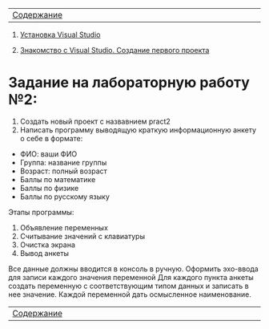 <table style="width: 100%;">
    <tr>
        <td style="width: 20%;">
            <a href="../../README.md">Содержание</a>
        </td>
    <tr>
</table>



1. [Установка Visual Studio](./HowToInstallVS2022.md)

2. [Знакомство с Visual Studio. Создание первого проекта](./HowToCreateFirstProject.md)


# Задание на лабораторную работу №2:

1. Создать новый проект с назвавнием pract2
2. Написать программу выводящую краткую информационную анкету о себе в формате:
* ФИО: ваши ФИО
* Группа: название группы
* Возраст: полный возраст 
* Баллы по математике
* Баллы по физике
* Баллы по русскому языку

Этапы программы:
1. Объявление переменных
2. Считывание значений с клавиатуры
3. Очистка экрана
4. Вывод анкеты

Все данные должны вводится в консоль в ручную. 
Оформить эхо-ввода для записи каждого значения переменной
Для каждого пункта анкеты создать переменную с соответствующим типом данных и записать в нее значение.
Каждой переменной дать осмысленное наименование.




<table style="width: 100%;">
    <tr>
        <td style="width: 20%;">
            <a href="../../README.md">Содержание</a>
        </td>
    <tr>
</table>